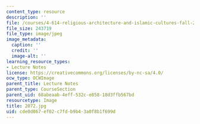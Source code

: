 ```yaml
---
content_type: resource
description: ''
file: /courses/4-614-religious-architecture-and-islamic-cultures-fall-2002/cde0d867ef02c7fdb9b43a0f8b1f699d_2072.jpg
file_size: 243719
file_type: image/jpeg
image_metadata:
  caption: ''
  credit: ''
  image-alt: ''
learning_resource_types:
- Lecture Notes
license: https://creativecommons.org/licenses/by-nc-sa/4.0/
ocw_type: OCWImage
parent_title: Lecture Notes
parent_type: CourseSection
parent_uid: 68abeaab-4eff-532c-e858-18d3ffb567bd
resourcetype: Image
title: 2072.jpg
uid: cde0d867-ef02-c7fd-b9b4-3a0f8b1f699d
---
```

